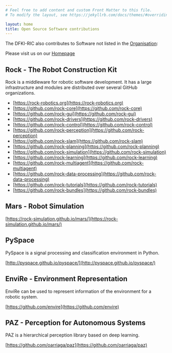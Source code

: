 ```yaml
---
# Feel free to add content and custom Front Matter to this file.
# To modify the layout, see https://jekyllrb.com/docs/themes/#overriding-theme-defaults

layout: home
title: Open Source Software contributions
---
```


The DFKI-RIC also contributes to Software not listed in the [Organisation](https://github.com/dfki-ric):

Please visit us on our [Homepage]( https://robotik.dfki-bremen.de)


## Rock - The Robot Construction Kit

Rock is a middleware for robotic software development. It has a large infrastructure and modules are distributed over several GitHub organizations.

* [https://rock-robotics.org](https://rock-robotics.org)
* [https://github.com/rock-core](https://github.com/rock-core)
* [https://github.com/rock-gui](https://github.com/rock-gui)
* [https://github.com/rock-drivers](https://github.com/rock-drivers)
* [https://github.com/rock-control](https://github.com/rock-control)
* [https://github.com/rock-perception](https://github.com/rock-perception)
* [https://github.com/rock-slam](https://github.com/rock-slam)
* [https://github.com/rock-planning](https://github.com/rock-planning)
* [https://github.com/rock-simulation](https://github.com/rock-simulation)
* [https://github.com/rock-learning](https://github.com/rock-learning)
* [https://github.com/rock-multiagent](https://github.com/rock-multiagent)
* [https://github.com/rock-data-processing](https://github.com/rock-data-processing)
* [https://github.com/rock-tutorials](https://github.com/rock-tutorials)
* [https://github.com/rock-bundles](https://github.com/rock-bundles)

## Mars - Robot Simulation

[https://rock-simulation.github.io/mars/](https://rock-simulation.github.io/mars/)

## PySpace

PySpace is a signal processing and classification environment in Python.

[http://pyspace.github.io/pyspace/](http://pyspace.github.io/pyspace/)

## EnviRe - Environment Representation

EnviRe can be used to represent information of the environment for a robotic system.

[https://github.com/envire](https://github.com/envire)

## PAZ - Perception for Autonomous Systems

PAZ is a hierarchical perception library based on deep learning.

[https://github.com/oarriaga/paz](https://github.com/oarriaga/paz)
